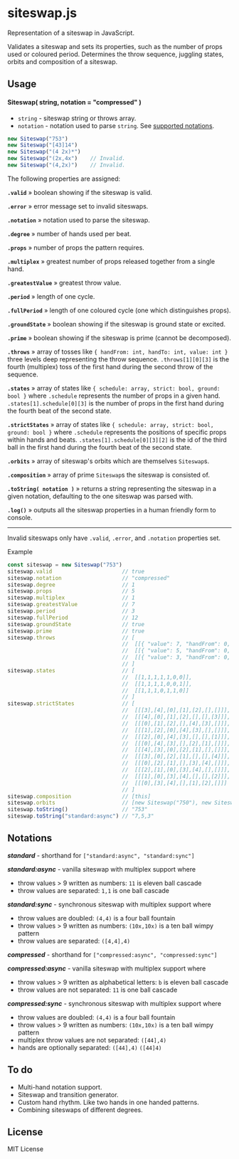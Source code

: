 # siteswap.js

Representation of a siteswap in JavaScript.

Validates a siteswap and sets its properties, such as the number of props used or coloured period. Determines the throw sequence, juggling states, orbits and composition of a siteswap.




## Usage

#### Siteswap( string, notation = "compressed" )

- `string` - siteswap string or throws array.
- `notation` - notation used to parse `string`. See [supported notations](#notations).

```javascript
new Siteswap("753")
new Siteswap("[43]14")
new Siteswap("(4 2x)*")
new Siteswap("(2x,4x")    // Invalid.
new Siteswap("(4,2x)")    // Invalid.
```

The following properties are assigned:


__`.valid`__ &raquo; boolean showing if the siteswap is valid.

__`.error`__ &raquo; error message set to invalid siteswaps.

__`.notation`__ &raquo; notation used to parse the siteswap.

__`.degree`__ &raquo; number of hands used per beat. 

__`.props`__ &raquo; number of props the pattern requires.

__`.multiplex`__ &raquo; greatest number of props released together from a single hand.

__`.greatestValue`__ &raquo; greatest throw value.

__`.period`__ &raquo; length of one cycle.

__`.fullPeriod`__ &raquo; length of one coloured cycle (one which distinguishes props).

__`.groundState`__ &raquo; boolean showing if the siteswap is ground state or excited.

__`.prime`__ &raquo; boolean showing if the siteswap is prime (cannot be decomposed).

__`.throws`__ &raquo; array of tosses like `{ handFrom: int, handTo: int, value: int }` three levels deep representing the throw sequence. `.throws[1][0][3]` is the fourth (multiplex) toss of the first hand during the second throw of the sequence.

__`.states`__ &raquo; array of states like `{ schedule: array, strict: bool, ground: bool }` where `.schedule` represents the number of props in a given hand. `.states[1].schedule[0][3]` is the number of props in the first hand during the fourth beat of the second state.

__`.strictStates`__ &raquo; array of states like `{ schedule: array, strict: bool, ground: bool }` where `.schedule` represents the positions of specific props within hands and beats. `.states[1].schedule[0][3][2]` is the id of the third ball in the first hand during the fourth beat of the second state.

__`.orbits`__ &raquo; array of siteswap's orbits which are themselves `Siteswap`s.

__`.composition`__ &raquo; array of prime `Siteswap`s the siteswap is consisted of.

__`.toString( notation )`__ &raquo; returns a string representing the siteswap in a given notation, defaulting to the one siteswap was parsed with.

__`.log()`__ &raquo; outputs all the siteswap properties in a human friendly form to console.

-----

Invalid siteswaps only have `.valid`, `.error`, and `.notation` properties set.


Example
```javascript
const siteswap = new Siteswap("753")
siteswap.valid                      // true
siteswap.notation                   // "compressed"
siteswap.degree                     // 1
siteswap.props                      // 5
siteswap.multiplex                  // 1
siteswap.greatestValue              // 7
siteswap.period                     // 3
siteswap.fullPeriod                 // 12
siteswap.groundState                // true
siteswap.prime                      // true
siteswap.throws                     // [
                                    //  [[{ "value": 7, "handFrom": 0, "handTo": 0 }]],
                                    //  [[{ "value": 5, "handFrom": 0, "handTo": 0 }]],
                                    //  [[{ "value": 3, "handFrom": 0, "handTo": 0 }]]
                                    // ] 
siteswap.states                     // [
                                    //  [[1,1,1,1,1,0,0]],
                                    //  [[1,1,1,1,0,0,1]],
                                    //  [[1,1,1,0,1,1,0]]
                                    // ]
siteswap.strictStates               // [
                                    //  [[[3],[4],[0],[1],[2],[],[]]],
                                    //  [[[4],[0],[1],[2],[],[],[3]]],
                                    //  [[[0],[1],[2],[],[4],[3],[]]],
                                    //  [[[1],[2],[0],[4],[3],[],[]]],
                                    //  [[[2],[0],[4],[3],[],[],[1]]],
                                    //  [[[0],[4],[3],[],[2],[1],[]]],
                                    //  [[[4],[3],[0],[2],[1],[],[]]],
                                    //  [[[3],[0],[2],[1],[],[],[4]]],
                                    //  [[[0],[2],[1],[],[3],[4],[]]],
                                    //  [[[2],[1],[0],[3],[4],[],[]]],
                                    //  [[[1],[0],[3],[4],[],[],[2]]],
                                    //  [[[0],[3],[4],[],[1],[2],[]]]
                                    // ]
siteswap.composition                // [this]
siteswap.orbits                     // [new Siteswap("750"), new Siteswap("003")]
siteswap.toString()                 // "753"
siteswap.toString("standard:async") // "7,5,3"

```




## Notations


___standard___ - shorthand for `["standard:async", "standard:sync"]`  

___standard:async___ - vanilla siteswap with multiplex support where

- throw values > 9 written as numbers: `11` is eleven ball cascade
- throw values are separated: `1,1` is one ball cascade

___standard:sync___ - synchronous siteswap with multiplex support where

- throw values are doubled: `(4,4)` is a four ball fountain
- throw values > 9 written as numbers: `(10x,10x)` is a ten ball wimpy pattern
- throw values are separated: `([4,4],4)`



___compressed___ - shorthand for `["compressed:async", "compressed:sync"]`

___compressed:async___ - vanilla siteswap with multiplex support where

- throw values > 9 written as alphabetical letters: `b` is eleven ball cascade
- throw values are not separated: `11` is one ball cascade

___compressed:sync___ - synchronous siteswap with multiplex support where

- throw values are doubled: `(4,4)` is a four ball fountain
- throw values > 9 written as numbers: `(10x,10x)` is a ten ball wimpy pattern
- multiplex throw values are not separated: `([44],4)`
- hands are optionally separated: `([44],4)` `([44]4)`


## To do

- Multi-hand notation support.
- Siteswap and transition generator.
- Custom hand rhythm. Like two hands in one handed patterns.
- Combining siteswaps of different degrees.

## License

MIT License



